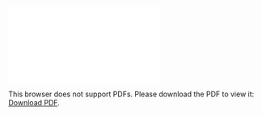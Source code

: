 <object data="christ-in-song/CIS1908pdfs/055.pdf" type="application/pdf" width="100%" height="1024px">
    <embed src="christ-in-song/CIS1908pdfs/055.pdf">
        <p>This browser does not support PDFs. Please download the PDF to view it: <a href="christ-in-song/CIS1908pdfs/055.pdf">Download PDF</a>.</p>
    </embed>
</object>
